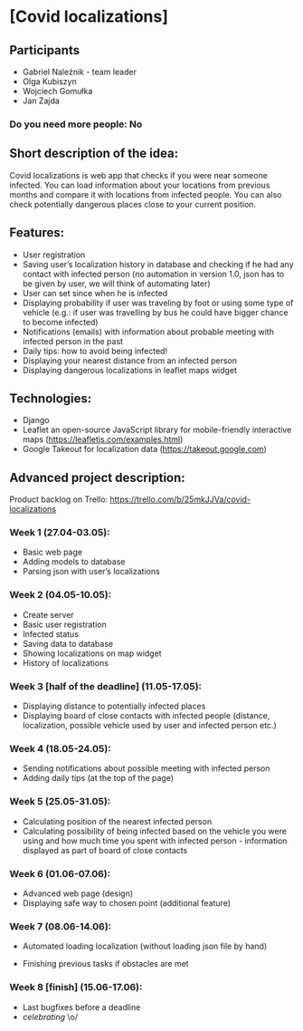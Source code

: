 # [Covid localizations]
## Participants 
- Gabriel Naleźnik - team leader
- Olga Kubiszyn
- Wojciech Gomułka
- Jan Zajda
### Do you need more people: No

## Short description of the idea:
Covid localizations is web app that checks if you were near someone infected. You can load information about your locations from previous months and compare it with locations from infected people. You can also check potentially dangerous places close to your current position.
 		
## Features:
- User registration
- Saving user’s localization history in database and checking if he had any contact with infected person (no automation in version 1.0, json has to be given by user, we will think of automating later)
- User can set since when he is infected
- Displaying probability if user was traveling by foot or using some type of vehicle 
(e.g.: if user was travelling by bus he could have bigger chance to become infected)
- Notifications (emails) with information about probable meeting with infected person in the past
- Daily tips: how to avoid being infected!
- Displaying your nearest distance from an infected person
- Displaying dangerous localizations in leaflet maps widget 

## Technologies:
- Django
- Leaflet an open-source JavaScript library for mobile-friendly interactive maps (https://leafletjs.com/examples.html)
- Google Takeout for localization data (https://takeout.google.com)

## Advanced project description:

Product backlog on Trello: https://trello.com/b/25mkJJVa/covid-localizations

### Week 1 (27.04-03.05):
- Basic web page
- Adding models to database
- Parsing json with user’s localizations

### Week 2 (04.05-10.05):
- Create server
- Basic user registration
- Infected status
- Saving data to database
- Showing localizations on map widget
- History of localizations

### Week 3 **[half of the deadline]** (11.05-17.05):
- Displaying distance to potentially infected places
- Displaying board of close contacts with infected people (distance, localization, possible vehicle used by user and infected person etc.)

### Week 4 (18.05-24.05):
- Sending notifications about possible meeting with infected person
- Adding daily tips (at the top of the page)

### Week 5 (25.05-31.05):
- Calculating position of the nearest infected person
- Calculating possibility of being infected based on the vehicle you were using and how much time you spent with infected person - information displayed as part of board of close contacts

### Week 6  (01.06-07.06):
- Advanced web page (design)
- Displaying safe way to chosen point (additional feature)

### Week 7  (08.06-14.06):
- Automated loading localization (without loading json file by hand)

- Finishing previous tasks if obstacles are met

### Week 8 **[finish]**  (15.06-17.06):
- Last bugfixes before a deadline
- *celebrating* \o/


